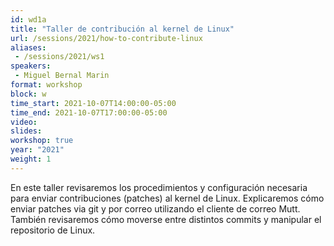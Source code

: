 ```yaml
---
id: wd1a
title: "Taller de contribución al kernel de Linux"
url: /sessions/2021/how-to-contribute-linux
aliases:
 - /sessions/2021/ws1
speakers:
 - Miguel Bernal Marin
format: workshop
block: w
time_start: 2021-10-07T14:00:00-05:00
time_end: 2021-10-07T17:00:00-05:00
video:
slides:
workshop: true
year: "2021"
weight: 1
---
```


En este taller revisaremos los procedimientos y configuración necesaria para enviar contribuciones (patches) al kernel de Linux. Explicaremos cómo enviar patches via git y por correo utilizando el cliente de correo Mutt. También revisaremos cómo moverse entre distintos commits y manipular el repositorio de Linux.
